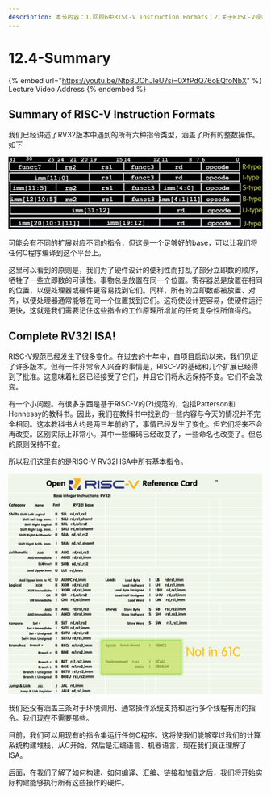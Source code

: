 ```yaml
---
description: 本节内容：1.回顾6中RISC-V Instruction Formats；2.关于RISC-V规范的发展；
---
```


# 12.4-Summary

{% embed url="https://youtu.be/Ntp8UOhJleU?si=0XfPdQ76oEQfoNbX" %}
Lecture Video Address
{% endembed %}

## Summary of RISC-V Instruction Formats

我们已经讲述了RV32版本中遇到的所有六种指令类型，涵盖了所有的整数操作。如下

![image-20240607204353792](.image/image-20240607204353792.png)

可能会有不同的扩展对应不同的指令，但这是一个足够好的base，可以让我们将任何C程序编译到这个平台上。

这里可以看到的原则是，我们为了硬件设计的便利性而打乱了部分立即数的顺序，牺牲了一些立即数的可读性。事物总是放置在同一个位置。寄存器总是放置在相同的位置，以便处理器或硬件更容易找到它们。同样，所有的立即数都被放置、对齐，以便处理器通常能够在同一个位置找到它们。这将使设计更容易，使硬件运行更快，这就是我们需要记住这些指令的工作原理所增加的任何复杂性所值得的。

## Complete RV32I ISA!

RISC-V规范已经发生了很多变化。在过去的十年中，自项目启动以来，我们见证了许多版本。但有一件非常令人兴奋的事情是，RISC-V的基础和几个扩展已经得到了批准。这意味着社区已经接受了它们，并且它们将永远保持不变。它们不会改变。

有一个小问题。有很多东西是基于RISC-V的(?)规范的，包括Patterson和Hennessy的教科书。因此，我们在教科书中找到的一些内容与今天的情况并不完全相同。这本教科书大约是两三年前的了，事情已经发生了变化。但它们将来不会再改变。区别实际上非常小。其中一些编码已经改变了，一些命名也改变了。但总的原则保持不变。

所以我们这里有的是RISC-V RV32I ISA中所有基本指令。

![image-20240607204413013](.image/image-20240607204413013.png)

我们还没有涵盖三条对于环境调用、通常操作系统支持和运行多个线程有用的指令。我们现在不需要那些。

目前，我们可以用现有的指令集运行任何C程序。这将使我们能够穿过我们的计算系统构建堆栈，从C开始，然后是汇编语言、机器语言，现在我们真正理解了ISA。

后面，在我们了解了如何构建、如何编译、汇编、链接和加载之后，我们将开始实际构建能够执行所有这些操作的硬件。

